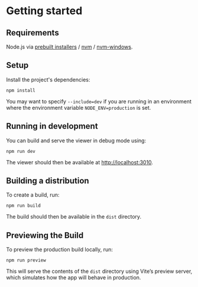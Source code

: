 # Getting started

## Requirements

Node.js via [prebuilt installers][nodejs-prebuilt-installer] / [nvm][nvm] /
[nvm-windows][nvm-windows].

## Setup

Install the project's dependencies:

```shell
npm install
```

You may want to specify `--include=dev` if you are running in an environment where the environment
variable `NODE_ENV=production` is set.

## Running in development

You can build and serve the viewer in debug mode using:

```shell
npm run dev
```

The viewer should then be available at [http://localhost:3010](http://localhost:3010).

## Building a distribution

To create a build, run:

```shell
npm run build
```

The build should then be available in the `dist` directory.

## Previewing the Build

To preview the production build locally, run:

```shell
npm run preview
```

This will serve the contents of the `dist` directory using Vite’s preview server, which simulates
how the app will behave in production.

[nodejs-prebuilt-installer]: https://nodejs.org/en/download/prebuilt-installer
[nvm]: https://github.com/nvm-sh/nvm
[nvm-windows]: https://github.com/coreybutler/nvm-windows
